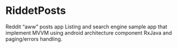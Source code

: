 # RiddetPosts
Reddit “aww” posts app Listing and search engine sample app that implement MVVM using android architecture component RxJava and paging/errors handling.

